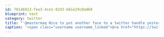 ```yaml
---
id: 78146913-fee3-4ce1-8243-b61e29c0a868
blueprint: text
category: twitter
title: "'@mastermaq Nice to put another face to a twitter handle yesterday.  Good luck with the StartupEdmonton space.  Ours is @okcolab"
caption: '<span class="username username_linked">@<a href="https://twitter.com/mastermaq" title="Mack Male">mastermaq</a></span> Nice to put another face to a twitter handle yesterday.  Good luck with the StartupEdmonton space.  Ours is <span class="username username_linked">@<a href="https://twitter.com/okcolab" title="Okanagan coLab">okcolab</a></span>'
---
```

